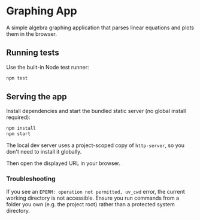 # Graphing App

A simple algebra graphing application that parses linear equations and plots them in the browser.

## Running tests

Use the built-in Node test runner:

```bash
npm test
```

## Serving the app

Install dependencies and start the bundled static server (no global install required):

```bash
npm install
npm start
```

The local dev server uses a project-scoped copy of `http-server`, so you don't need to install it globally.

Then open the displayed URL in your browser.

### Troubleshooting

If you see an `EPERM: operation not permitted, uv_cwd` error, the current working directory is not accessible. Ensure you run commands from a folder you own (e.g. the project root) rather than a protected system directory.
